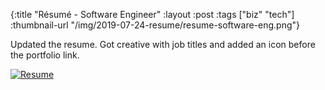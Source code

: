 {:title "Résumé - Software Engineer"
 :layout :post
 :tags ["biz" "tech"]
 :thumbnail-url "/img/2019-07-24-resume/resume-software-eng.png"}

Updated the resume. Got creative with job titles and added an icon before the portfolio link.

<!--more-->

[![Resume](/img/2019-07-24-resume/resume-software-eng.png)](/img/2019-07-24-resume/resume-software-eng.pdf)



